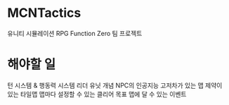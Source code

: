 # MCNTactics
유니티 시뮬레이션 RPG Function Zero 팀 프로젝트

# 해야할 일
턴 시스템 & 행동력 시스템
리더 유닛 개념
NPC의 인공지능
고저차가 있는 맵
제약이 있는 타일맵
맵마다 설정할 수 있는 클리어 목표
맵에 달 수 있는 이벤트
